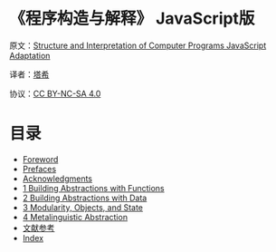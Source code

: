 # 《程序构造与解释》 JavaScript版

原文：[Structure and Interpretation of Computer Programs JavaScript Adaptation](https://www.comp.nus.edu.sg/~cs1101s/sicp/)

译者：[塔希](https://github.com/iheyunfei/)

协议：[CC BY-NC-SA 4.0](http://creativecommons.org/licenses/by-nc-sa/4.0/)

<!-- 
# 赞助我

![](docs/img/alipay.png) -->

# 目录

- [Foreword]()
- [Prefaces]()
- [Acknowledgments]()
- [1 Building Abstractions with Functions]()
- [2 Building Abstractions with Data]()
- [3 Modularity, Objects, and State]()
- [4 Metalinguistic Abstraction]()
- [文献参考](https://github.com/iheyunfei/sicp-javascript-zh/blob/master/References.md)
- [Index]()